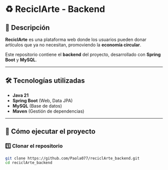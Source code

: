 # ♻️ ReciclArte - Backend  

## 📖 Descripción  
**ReciclArte** es una plataforma web donde los usuarios pueden donar artículos que ya no necesitan, promoviendo la **economía circular**.  

Este repositorio contiene el **backend** del proyecto, desarrollado con **Spring Boot** y **MySQL**.  

---

## 🛠️ Tecnologías utilizadas  
- **Java 21**  
- **Spring Boot** (Web, Data JPA)  
- **MySQL** (Base de datos)  
- **Maven** (Gestión de dependencias)  

---

## 🚀 Cómo ejecutar el proyecto  
### 1️⃣ **Clonar el repositorio**  
```bash
git clone https://github.com/Paola077/reciclArte_backend.git
cd reciclArte_backend
